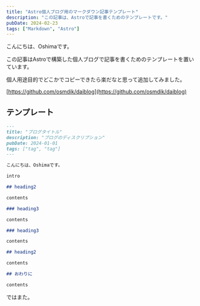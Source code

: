 ```yaml
---
title: "Astro個人ブログ用のマークダウン記事テンプレート"
description: "この記事は、Astroで記事を書くためのテンプレートです。"
pubDate: 2024-02-23
tags: ["Markdown", "Astro"]
---
```


こんにちは、Oshimaです。

この記事はAstroで構築した個人ブログで記事を書くためのテンプレートを置いています。

個人用途目的でどこかでコピーできたら楽だなと思って追加してみました。

[https://github.com/osmdik/daiblog](https://github.com/osmdik/daiblog)

## テンプレート

```md
---
title: "ブログタイトル"
description: "ブログのディスクリプション"
pubDate: 2024-01-01
tags: ["tag", "tag"]
---

こんにちは、Oshimaです。

intro

## heading2

contents

### heading3

contents

### heading3

contents

## heading2

contents

## おわりに

contents
```

ではまた。
